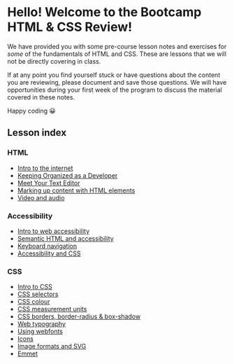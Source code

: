 # Hello! Welcome to the Bootcamp HTML & CSS Review!

We have provided you with some pre-course lesson notes and exercises for _some_ of the fundamentals of HTML and CSS. These are lessons that we will not be directly covering in class.

If at any point you find yourself stuck or have questions about the content you are reviewing, please document and save those questions. We will have opportunities during your first week of the program to discuss the material covered in these notes.

Happy coding 😀

## Lesson index

### HTML

- [Intro to the internet](https://github.com/HackerYou/pre-bootcamp-review/blob/master/html/intro-to-the-internet.md)
- [Keeping Organized as a Developer](https://github.com/HackerYou/pre-bootcamp-review/blob/master/html/keeping-organized-as-a-developer.md)
- [Meet Your Text Editor](https://github.com/HackerYou/pre-bootcamp-review/blob/master/meet-your-text-editor.md)
- [Marking up content with HTML elements](https://github.com/HackerYou/pre-bootcamp-review/blob/master/html/marking-up-content-with-html-elements.md)
- [Video and audio](https://github.com/HackerYou/pre-bootcamp-review/blob/master/html/video-and-audio.md)

### Accessibility

- [Intro to web accessibility](https://github.com/HackerYou/pre-bootcamp-review/blob/master/accessibility/intro-to-accessibility.md)
- [Semantic HTML and accessibility](https://github.com/HackerYou/pre-bootcamp-review/blob/master/accessibility/accessibility-and-semantic-html.md)
- [Keyboard navigation](https://github.com/HackerYou/pre-bootcamp-review/blob/master/accessibility/keyboard-navigation.md)
- [Accessibility and CSS](https://github.com/HackerYou/pre-bootcamp-review/blob/master/accessibility/accessibility-and-css.md)

### CSS

- [Intro to CSS](https://github.com/HackerYou/pre-bootcamp-review/blob/master/css/intro-to-css.md)
- [CSS selectors](https://github.com/HackerYou/pre-bootcamp-review/blob/master/css/css-selectors.md)
- [CSS colour](https://github.com/HackerYou/pre-bootcamp-review/blob/master/css/css-colour.md)
- [CSS measurement units](https://github.com/HackerYou/pre-bootcamp-review/blob/master/css/css-measurement-units.md)
- [CSS borders, border-radius & box-shadow](https://github.com/HackerYou/pre-bootcamp-review/blob/master/css/css-borders-box.md)
- [Web typography](https://github.com/HackerYou/pre-bootcamp-review/blob/master/css/web-typography.md)
- [Using webfonts](https://github.com/HackerYou/pre-bootcamp-review/blob/master/css/using-webfonts.md)
- [Icons](https://github.com/HackerYou/pre-bootcamp-review/blob/master/css/icons.md)
- [Image formats and SVG](https://github.com/HackerYou/pre-bootcamp-review/blob/master/css/image-formats-and-svg.md)
- [Emmet](https://github.com/HackerYou/pre-bootcamp-review/blob/master/css/emmet.md)
